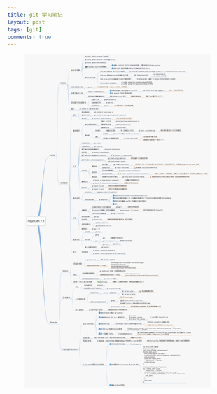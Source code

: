 ```yaml
---
title: git 学习笔记
layout: post
tags: [git]
comments: true
---
```


<figure>
    <img src="/assets/git-note.png">
</figure>
